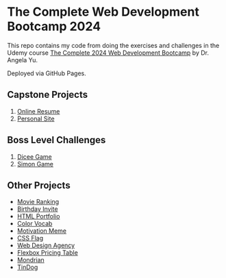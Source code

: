 # The Complete Web Development Bootcamp 2024

This repo contains my code from doing the exercises and challenges in the Udemy course [The Complete 2024 Web Development Bootcamp](https://betmgm.udemy.com/course/the-complete-web-development-bootcamp/) by Dr. Angela Yu.

Deployed via GitHub Pages.

## Capstone Projects

1. [Online Resume](https://joshjavier.github.io/Complete-Web-Dev-2024/capstone1/)
2. [Personal Site](https://joshjavier.github.io/Complete-Web-Dev-2024/capstone2/)

## Boss Level Challenges

1. [Dicee Game](https://joshjavier.github.io/Complete-Web-Dev-2024/section17/dicee-challenge/)
2. [Simon Game](https://joshjavier.github.io/Complete-Web-Dev-2024/section20/simon-game/)

## Other Projects

- [Movie Ranking](https://joshjavier.github.io/Complete-Web-Dev-2024/2.4%20Movie%20Ranking%20Project/)
- [Birthday Invite](https://joshjavier.github.io/Complete-Web-Dev-2024/3.4%20Birthday%20Invite%20Project/)
- [HTML Portfolio](https://joshjavier.github.io/Complete-Web-Dev-2024/4.3%20HTML%20Portfolio%20Project/)
- [Color Vocab](https://joshjavier.github.io/Complete-Web-Dev-2024/5.4%20Color%20Vocab%20Project/)
- [Motivation Meme](https://joshjavier.github.io/Complete-Web-Dev-2024/6.4%20Motivation%20Meme%20Project/)
- [CSS Flag](https://joshjavier.github.io/Complete-Web-Dev-2024/7.3%20CSS%20Flag%20Project/)
- [Web Design Agency](https://joshjavier.github.io/Complete-Web-Dev-2024/8.4%20Web%20Design%20Agency%20Project/)
- [Flexbox Pricing Table](https://joshjavier.github.io/Complete-Web-Dev-2024/9.4%20Flexbox%20Pricing%20Table%20Project/)
- [Mondrian](https://joshjavier.github.io/Complete-Web-Dev-2024/10.3%20Mondrian%20Project/)
- [TinDog](https://joshjavier.github.io/Complete-Web-Dev-2024/11.3%20TinDog%20Project/)
